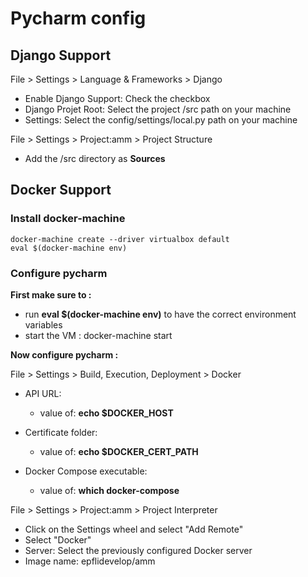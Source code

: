 # Pycharm config

## Django Support

File > Settings > Language & Frameworks > Django

* Enable Django Support: Check the checkbox
* Django Projet Root: Select the project /src path on your machine
* Settings: Select the config/settings/local.py path on your machine

File > Settings > Project:amm > Project Structure

* Add the /src directory as **Sources**

## Docker Support

### Install docker-machine

~~~
docker-machine create --driver virtualbox default
eval $(docker-machine env)
~~~

### Configure pycharm

**First make sure to :**
 
* run **eval $(docker-machine env)** to have the correct environment variables
* start the VM : docker-machine start

**Now configure pycharm :**

File > Settings > Build, Execution, Deployment > Docker


* API URL:
  * value of: **echo $DOCKER_HOST**
  
* Certificate folder:
  * value of: **echo $DOCKER_CERT_PATH**
  
* Docker Compose executable: 
  * value of: **which docker-compose**

File > Settings > Project:amm > Project Interpreter

* Click on the Settings wheel and select "Add Remote"
* Select "Docker"
* Server: Select the previously configured Docker server
* Image name: epflidevelop/amm